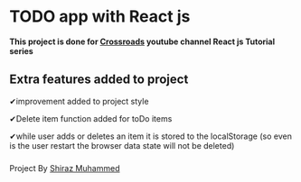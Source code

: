 ﻿# TODO app with React js

**This project is done for [Crossroads](https://www.youtube.com/c/Crossroadstalk/featured) youtube channel 
React js Tutorial series**

## Extra features added to project

✔improvement added to project style

✔Delete item function added for toDo items

✔while user adds or deletes an item it is stored to the localStorage (so even is the user restart the browser data state will not be deleted)

###
Project By [Shiraz Muhammed](https://shirazmuhd.github.io/Shiraz-Portfolio/)
